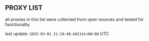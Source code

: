 ## PROXY LIST

all proxies in this list were collected from open sources and tested for functionality

last update: `2025-03-01 21:19:40.642141+00:00` UTC